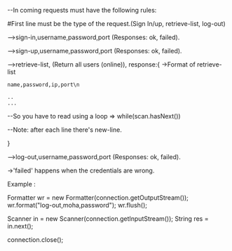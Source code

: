 
--In coming requests must have the following rules:

#First line must be the type of the request.(Sign In/up, retrieve-list, log-out)

-->sign-in,username,password,port (Responses: ok, failed).

-->sign-up,username,password,port (Responses: ok, failed).

-->retrieve-list, (Return all users (online)), response:{
    ->Format of retrieve-list
    
    name,password,ip,port\n
    
    ..
    ...
    
--So you have to read using a loop => while(scan.hasNext())

--Note: after each line there's new-line.

}

-->log-out,username,password,port (Responses: ok, failed).

->'failed' happens when the credentials are wrong.






Example :

Formatter wr = new Formatter(connection.getOutputStream());
wr.format("log-out,moha,password");
wr.flush();

Scanner in = new Scanner(connection.getInputStream());
String res = in.next();

connection.close();
